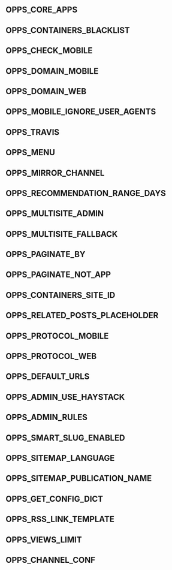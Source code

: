 OPPS_CORE_APPS
-----------

OPPS_CONTAINERS_BLACKLIST
-----------

OPPS_CHECK_MOBILE
-----------

OPPS_DOMAIN_MOBILE
-----------

OPPS_DOMAIN_WEB
-----------

OPPS_MOBILE_IGNORE_USER_AGENTS
-----------

OPPS_TRAVIS
-----------

OPPS_MENU
-----------
    
OPPS_MIRROR_CHANNEL
-----------

OPPS_RECOMMENDATION_RANGE_DAYS
-----------

OPPS_MULTISITE_ADMIN
-----------

OPPS_MULTISITE_FALLBACK
-----------

OPPS_PAGINATE_BY
-----------

OPPS_PAGINATE_NOT_APP
-----------

OPPS_CONTAINERS_SITE_ID
-----------

OPPS_RELATED_POSTS_PLACEHOLDER
-----------

OPPS_PROTOCOL_MOBILE
-----------

OPPS_PROTOCOL_WEB
-----------

OPPS_DEFAULT_URLS
-----------

OPPS_ADMIN_USE_HAYSTACK
-----------

OPPS_ADMIN_RULES
-----------

OPPS_SMART_SLUG_ENABLED
-----------

OPPS_SITEMAP_LANGUAGE
-----------

OPPS_SITEMAP_PUBLICATION_NAME
-----------

OPPS_GET_CONFIG_DICT
-----------

OPPS_RSS_LINK_TEMPLATE
-----------

OPPS_VIEWS_LIMIT
-----------

OPPS_CHANNEL_CONF
-----------

